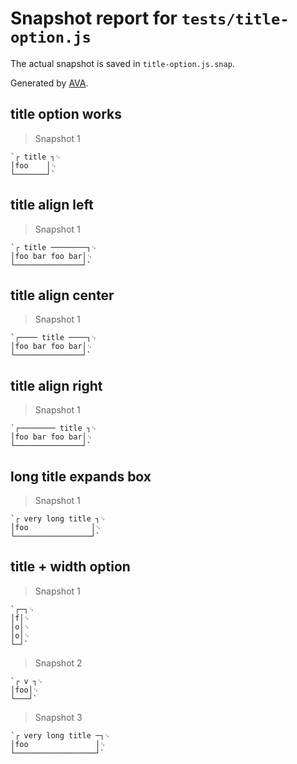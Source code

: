# Snapshot report for `tests/title-option.js`

The actual snapshot is saved in `title-option.js.snap`.

Generated by [AVA](https://avajs.dev).

## title option works

> Snapshot 1

    `┌ title ┐␊
    │foo    │␊
    └───────┘`

## title align left

> Snapshot 1

    `┌ title ────────┐␊
    │foo bar foo bar│␊
    └───────────────┘`

## title align center

> Snapshot 1

    `┌──── title ────┐␊
    │foo bar foo bar│␊
    └───────────────┘`

## title align right

> Snapshot 1

    `┌──────── title ┐␊
    │foo bar foo bar│␊
    └───────────────┘`

## long title expands box

> Snapshot 1

    `┌ very long title ┐␊
    │foo              │␊
    └─────────────────┘`

## title + width option

> Snapshot 1

    `┌─┐␊
    │f│␊
    │o│␊
    │o│␊
    └─┘`

> Snapshot 2

    `┌ v ┐␊
    │foo│␊
    └───┘`

> Snapshot 3

    `┌ very long title ─┐␊
    │foo               │␊
    └──────────────────┘`
